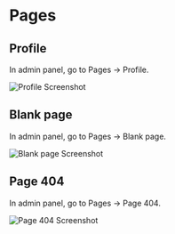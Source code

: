 
# Pages


## Profile

In admin panel, go to Pages -> Profile.

![Profile Screenshot](/images/profile.png)

## Blank page
In admin panel, go to Pages -> Blank page.

![Blank page Screenshot](/images/blank_page.png)


## Page 404
In admin panel, go to Pages -> Page 404.

![Page 404 Screenshot](/images/page404.png)





